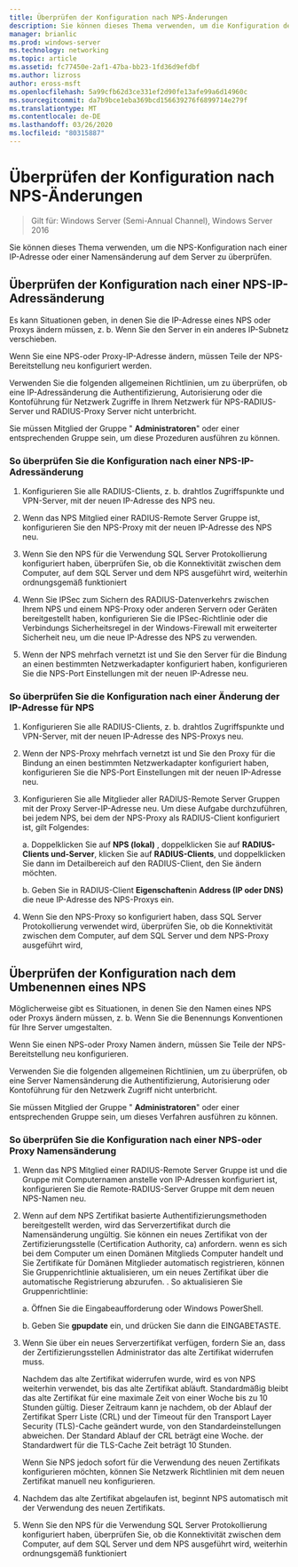```yaml
---
title: Überprüfen der Konfiguration nach NPS-Änderungen
description: Sie können dieses Thema verwenden, um die Konfiguration des Netzwerk Richtlinien Servers von Windows Server 2016 nach einer IP-Adresse oder einer Namensänderung auf dem Server zu überprüfen.
manager: brianlic
ms.prod: windows-server
ms.technology: networking
ms.topic: article
ms.assetid: fc77450e-2af1-47ba-bb23-1fd36d9efdbf
ms.author: lizross
author: eross-msft
ms.openlocfilehash: 5a99cfb62d3ce331ef2d90fe13afe99a6d14960c
ms.sourcegitcommit: da7b9bce1eba369bcd156639276f6899714e279f
ms.translationtype: MT
ms.contentlocale: de-DE
ms.lasthandoff: 03/26/2020
ms.locfileid: "80315887"
---
```

# <a name="verify-configuration-after-nps-changes"></a>Überprüfen der Konfiguration nach NPS-Änderungen

>Gilt für: Windows Server (Semi-Annual Channel), Windows Server 2016

Sie können dieses Thema verwenden, um die NPS-Konfiguration nach einer IP-Adresse oder einer Namensänderung auf dem Server zu überprüfen.

## <a name="verify-configuration-after-an-nps-ip-address-change"></a>Überprüfen der Konfiguration nach einer NPS-IP-Adressänderung

Es kann Situationen geben, in denen Sie die IP-Adresse eines NPS oder Proxys ändern müssen, z. b. Wenn Sie den Server in ein anderes IP-Subnetz verschieben. 

Wenn Sie eine NPS-oder Proxy-IP-Adresse ändern, müssen Teile der NPS-Bereitstellung neu konfiguriert werden. 

Verwenden Sie die folgenden allgemeinen Richtlinien, um zu überprüfen, ob eine IP-Adressänderung die Authentifizierung, Autorisierung oder die Kontoführung für Netzwerk Zugriffe in Ihrem Netzwerk für NPS-RADIUS-Server und RADIUS-Proxy Server nicht unterbricht.

Sie müssen Mitglied der Gruppe " **Administratoren**" oder einer entsprechenden Gruppe sein, um diese Prozeduren ausführen zu können.

### <a name="to-verify-configuration-after-an-nps-ip-address-change"></a>So überprüfen Sie die Konfiguration nach einer NPS-IP-Adressänderung

1. Konfigurieren Sie alle RADIUS-Clients, z. b. drahtlos Zugriffspunkte und VPN-Server, mit der neuen IP-Adresse des NPS neu.

2. Wenn das NPS Mitglied einer RADIUS-Remote Server Gruppe ist, konfigurieren Sie den NPS-Proxy mit der neuen IP-Adresse des NPS neu.

3. Wenn Sie den NPS für die Verwendung SQL Server Protokollierung konfiguriert haben, überprüfen Sie, ob die Konnektivität zwischen dem Computer, auf dem SQL Server und dem NPS ausgeführt wird, weiterhin ordnungsgemäß funktioniert

4. Wenn Sie IPSec zum Sichern des RADIUS-Datenverkehrs zwischen Ihrem NPS und einem NPS-Proxy oder anderen Servern oder Geräten bereitgestellt haben, konfigurieren Sie die IPSec-Richtlinie oder die Verbindungs Sicherheitsregel in der Windows-Firewall mit erweiterter Sicherheit neu, um die neue IP-Adresse des NPS zu verwenden.

5. Wenn der NPS mehrfach vernetzt ist und Sie den Server für die Bindung an einen bestimmten Netzwerkadapter konfiguriert haben, konfigurieren Sie die NPS-Port Einstellungen mit der neuen IP-Adresse neu.

### <a name="to-verify-configuration-after-an-nps-proxy-ip-address-change"></a>So überprüfen Sie die Konfiguration nach einer Änderung der IP-Adresse für NPS

1. Konfigurieren Sie alle RADIUS-Clients, z. b. drahtlos Zugriffspunkte und VPN-Server, mit der neuen IP-Adresse des NPS-Proxys neu.

2. Wenn der NPS-Proxy mehrfach vernetzt ist und Sie den Proxy für die Bindung an einen bestimmten Netzwerkadapter konfiguriert haben, konfigurieren Sie die NPS-Port Einstellungen mit der neuen IP-Adresse neu.

3. Konfigurieren Sie alle Mitglieder aller RADIUS-Remote Server Gruppen mit der Proxy Server-IP-Adresse neu. Um diese Aufgabe durchzuführen, bei jedem NPS, bei dem der NPS-Proxy als RADIUS-Client konfiguriert ist, gilt Folgendes:

    a. Doppelklicken Sie auf **NPS (lokal)** , doppelklicken Sie auf **RADIUS-Clients und-Server**, klicken Sie auf **RADIUS-Clients**, und doppelklicken Sie dann im Detailbereich auf den RADIUS-Client, den Sie ändern möchten.

    b. Geben Sie in RADIUS-Client **Eigenschaften**in **Address \(IP oder DNS\)** die neue IP-Adresse des NPS-Proxys ein.

4. Wenn Sie den NPS-Proxy so konfiguriert haben, dass SQL Server Protokollierung verwendet wird, überprüfen Sie, ob die Konnektivität zwischen dem Computer, auf dem SQL Server und dem NPS-Proxy ausgeführt wird,

## <a name="verify-configuration-after-renaming-an-nps"></a>Überprüfen der Konfiguration nach dem Umbenennen eines NPS

Möglicherweise gibt es Situationen, in denen Sie den Namen eines NPS oder Proxys ändern müssen, z. b. Wenn Sie die Benennungs Konventionen für Ihre Server umgestalten.

Wenn Sie einen NPS-oder Proxy Namen ändern, müssen Sie Teile der NPS-Bereitstellung neu konfigurieren. 

Verwenden Sie die folgenden allgemeinen Richtlinien, um zu überprüfen, ob eine Server Namensänderung die Authentifizierung, Autorisierung oder Kontoführung für den Netzwerk Zugriff nicht unterbricht.

Sie müssen Mitglied der Gruppe " **Administratoren**" oder einer entsprechenden Gruppe sein, um dieses Verfahren ausführen zu können.

### <a name="to-verify-configuration-after-an-nps-or-proxy-name-change"></a>So überprüfen Sie die Konfiguration nach einer NPS-oder Proxy Namensänderung

1. Wenn das NPS Mitglied einer RADIUS-Remote Server Gruppe ist und die Gruppe mit Computernamen anstelle von IP-Adressen konfiguriert ist, konfigurieren Sie die Remote-RADIUS-Server Gruppe mit dem neuen NPS-Namen neu.

2. Wenn auf dem NPS Zertifikat basierte Authentifizierungsmethoden bereitgestellt werden, wird das Serverzertifikat durch die Namensänderung ungültig. Sie können ein neues Zertifikat von der Zertifizierungsstelle (Certification Authority, ca) anfordern. wenn es sich bei dem Computer um einen Domänen Mitglieds Computer handelt und Sie Zertifikate für Domänen Mitglieder automatisch registrieren, können Sie Gruppenrichtlinie aktualisieren, um ein neues Zertifikat über die automatische Registrierung abzurufen. . So aktualisieren Sie Gruppenrichtlinie:

    a. Öffnen Sie die Eingabeaufforderung oder Windows PowerShell.

    b. Geben Sie **gpupdate** ein, und drücken Sie dann die EINGABETASTE.


3. Wenn Sie über ein neues Serverzertifikat verfügen, fordern Sie an, dass der Zertifizierungsstellen Administrator das alte Zertifikat widerrufen muss. 

     Nachdem das alte Zertifikat widerrufen wurde, wird es von NPS weiterhin verwendet, bis das alte Zertifikat abläuft. Standardmäßig bleibt das alte Zertifikat für eine maximale Zeit von einer Woche bis zu 10 Stunden gültig. Dieser Zeitraum kann je nachdem, ob der Ablauf der Zertifikat Sperr Liste (CRL) und der Timeout für den Transport Layer Security (TLS)-Cache geändert wurde, von den Standardeinstellungen abweichen. Der Standard Ablauf der CRL beträgt eine Woche. der Standardwert für die TLS-Cache Zeit beträgt 10 Stunden. 

     Wenn Sie NPS jedoch sofort für die Verwendung des neuen Zertifikats konfigurieren möchten, können Sie Netzwerk Richtlinien mit dem neuen Zertifikat manuell neu konfigurieren.

4. Nachdem das alte Zertifikat abgelaufen ist, beginnt NPS automatisch mit der Verwendung des neuen Zertifikats. 

5. Wenn Sie den NPS für die Verwendung SQL Server Protokollierung konfiguriert haben, überprüfen Sie, ob die Konnektivität zwischen dem Computer, auf dem SQL Server und dem NPS ausgeführt wird, weiterhin ordnungsgemäß funktioniert

